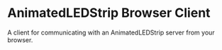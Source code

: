 # AnimatedLEDStrip Browser Client

A client for communicating with an AnimatedLEDStrip server from your browser.
